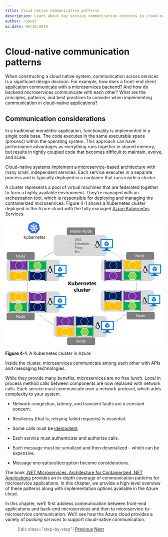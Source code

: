 ```yaml
---
title: Cloud native communication patterns
description: Learn about key service communication concerns in cloud-native applications
author: robvet
ms.date: 08/16/2019
---
```

# Cloud-native communication patterns

When constructing a cloud native system, communication across services is a significant design decision. For example, how does a front-end client application communicate with a microservices backend? And how do backend microservices communicate with each other? What are the principles, patterns, and best practices to consider when implementing communication in cloud-native applications?

## Communication considerations

In a traditional monolithic application, functionality is implemented in a single code base. The code executes in the same executable space (process) within the operating system. This approach can have performance advantages as everything runs together in shared memory, but results in tightly coupled code that becomes difficult to maintain, evolve, and scale.

Cloud-native systems implement a microservice-based architecture with many small, independent services. Each service executes in a separate process and is typically deployed in a container that runs inside a *cluster*. 

A cluster represents a pool of virtual machines that are federated together to form a highly available environment. They're managed with an orchestration tool, which is responsible for deploying and managing the containerized microservices. Figure 4-1 shows a Kubernetes cluster deployed in the Azure cloud with the fully managed [Azure Kubernetes Services](https://docs.microsoft.com/azure/aks/intro-kubernetes).

![A Kubernetes cluster in Azure](./media/kubernetes-cluster-in-azure.png)

**Figure 4-1**. A Kubernetes cluster in Azure

Inside the cluster, microservices communicate among each other with APIs and messaging technologies.

While they provide many benefits, microservices are no free lunch. Local in process method calls between components are now replaced with network calls. Each service must communicate over a network protocol, which adds complexity to your system. 

- Network congestion, latency, and transient faults are a constant concern.

- Resiliency (that is, retrying failed requests) is essential.

- Some calls must be [idempotent](https://www.restapitutorial.com/lessons/idempotency.html).

- Each service must authenticate and authorize calls.

- Each message must be serialized and then deserialized - which can be expensive.

- Message encryption/decryption become considerations.

The book [.NET Microservices: Architecture for Containerized .NET Applications](https://docs.microsoft.com/dotnet/standard/microservices-architecture/) provides an in-depth coverage of communication patterns for microservice applications. In this chapter, we provide a high-level overview of these patterns along with implementation options available in the Azure cloud.

In this chapter, we'll first address communication between front-end applications and back-end microservices and then to microservice-to-microservice communication. We'll see how the Azure cloud provides a variety of *backing services* to support cloud-native communication.  


>[!div class="step-by-step"]
>[Previous](centralized-configuration.md)
>[Next](front-end-communication.md)
